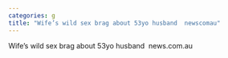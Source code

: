 ```yaml
---
categories: g
title: "Wife’s wild sex brag about 53yo husband  newscomau"
---
```

Wife’s wild sex brag about 53yo husband&nbsp;&nbsp;news.com.au